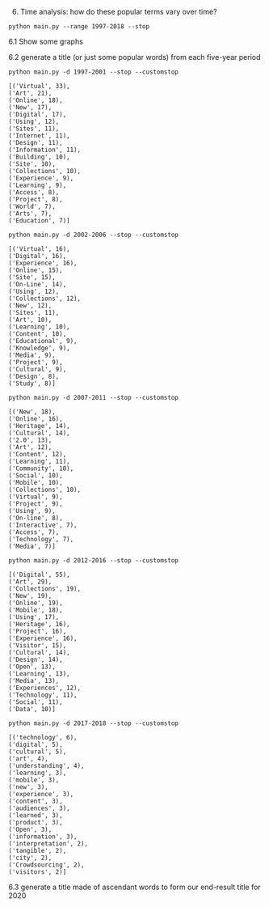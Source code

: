 6. Time analysis: how do these popular terms vary over time?

`python main.py --range 1997-2018 --stop`

6.1 Show some graphs

6.2 generate a title (or just some popular words) from each five-year period

`python main.py -d 1997-2001 --stop --customstop`
```
[('Virtual', 33),
('Art', 21),
('Online', 18),
('New', 17),
('Digital', 17),
('Using', 12),
('Sites', 11),
('Internet', 11),
('Design', 11),
('Information', 11),
('Building', 10),
('Site', 10),
('Collections', 10),
('Experience', 9),
('Learning', 9),
('Access', 8),
('Project', 8),
('World', 7),
('Arts', 7),
('Education', 7)]
```

`python main.py -d 2002-2006 --stop --customstop`
```
[('Virtual', 16),
('Digital', 16),
('Experience', 16),
('Online', 15),
('Site', 15),
('On-Line', 14),
('Using', 12),
('Collections', 12),
('New', 12),
('Sites', 11),
('Art', 10),
('Learning', 10),
('Content', 10),
('Educational', 9),
('Knowledge', 9),
('Media', 9),
('Project', 9),
('Cultural', 9),
('Design', 8),
('Study', 8)]
```

`python main.py -d 2007-2011 --stop --customstop `
```
[('New', 18),
('Online', 16),
('Heritage', 14),
('Cultural', 14),
('2.0', 13),
('Art', 12),
('Content', 12),
('Learning', 11),
('Community', 10),
('Social', 10),
('Mobile', 10),
('Collections', 10),
('Virtual', 9),
('Project', 9),
('Using', 9),
('On-line', 8),
('Interactive', 7),
('Access', 7),
('Technology', 7),
('Media', 7)]
```

`python main.py -d 2012-2016 --stop --customstop`
```
[('Digital', 55),
('Art', 29),
('Collections', 19),
('New', 19),
('Online', 19),
('Mobile', 18),
('Using', 17),
('Heritage', 16),
('Project', 16),
('Experience', 16),
('Visitor', 15),
('Cultural', 14),
('Design', 14),
('Open', 13),
('Learning', 13),
('Media', 13),
('Experiences', 12),
('Technology', 11),
('Social', 11),
('Data', 10)]
```

`python main.py -d 2017-2018 --stop --customstop`
```
[('technology', 6),
('digital', 5),
('cultural', 5),
('art', 4),
('understanding', 4),
('learning', 3),
('mobile', 3),
('new', 3),
('experience', 3),
('content', 3),
('audiences', 3),
('learned', 3),
('product', 3),
('Open', 3),
('information', 3),
('interpretation', 2),
('tangible', 2),
('city', 2),
('Crowdsourcing', 2),
('visitors', 2)]
```

6.3 generate a title made of ascendant words to form our end-result title for 2020